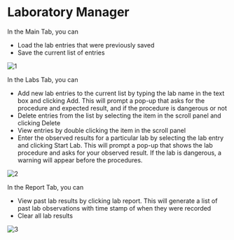 # Laboratory Manager

In the Main Tab, you can
- Load the lab entries that were previously saved
- Save the current list of entries

![1](https://user-images.githubusercontent.com/45963788/61167830-f6bdf680-a4f8-11e9-869c-d7322da404b0.PNG)

In the Labs Tab, you can
- Add new lab entries to the current list by typing the lab name in the text box and clicking Add. This will prompt a pop-up that asks for the procedure and expected result, and if the procedure is dangerous or not
- Delete entries from the list by selecting the item in the scroll panel and clicking Delete
- View entries by double clicking the item in the scroll panel
- Enter the observed results for a particular lab by selecting the lab entry and clicking Start Lab. This will prompt a pop-up that shows the lab procedure and asks for your observed result. If the lab is dangerous, a warning will appear before the procedures.

![2](https://user-images.githubusercontent.com/45963788/61167831-f6bdf680-a4f8-11e9-8c99-951dc8365682.PNG)

In the Report Tab, you can
- View past lab results by clicking lab report. This will generate a list of past lab observations with time stamp of when they were recorded
- Clear all lab results

![3](https://user-images.githubusercontent.com/45963788/61167832-f6bdf680-a4f8-11e9-9751-6fc8b6744b53.PNG)
